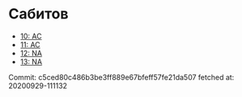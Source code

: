 # Сабитов
- [10: AC](10.md)
- [11: AC](11.md)
- [12: NA](12.md)
- [13: NA](13.md)

Commit: c5ced80c486b3be3ff889e67bfeff57fe21da507
 fetched at: 20200929-111132

